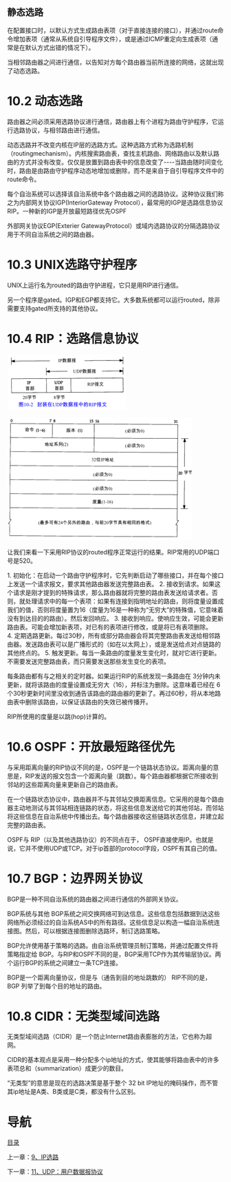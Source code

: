 ## 静态选路

在配置接口时，以默认方式生成路由表项（对于直接连接的接口），并通过route命令增加表项（通常从系统自引导程序文件），或是通过ICMP重定向生成表项（通常是在默认方式出错的情况下）。

当相邻路由器之间进行通信，以告知对方每个路由器当前所连接的网络，这就出现了动态选路。

# 10.2 动态选路

路由器之间必须采用选路协议进行通信，路由器上有个进程为路由守护程序，它运行选路协议，与相邻路由进行通信。

动态选路并不改变内核在IP层的选路方式。这种选路方式称为选路机制（routingmechanism）。内核搜索路由表，查找主机路由、网络路由以及默认路由的方式并没有改变。仅仅是放置到路由表中的信息改变了----当路由随时间变化时，路由是由路由守护程序动态地增加或删除，而不是来自于自引导程序文件中的route命令。

每个自治系统可以选择该自治系统中各个路由器之间的选路协议。这种协议我们称之为内部网关协议IGP(InteriorGateway Protocol），最常用的IGP是选路信息协议RIP。一种新的IGP是开放最短路径优先OSPF

外部网关协议EGP(Exterier GatewayProtocol）或域内选路协议的分隔选路协议用于不同自治系统之间的路由器。

# 10.3 UNIX选路守护程序

UNIX上运行名为routed的路由守护进程，它只是用RIP进行通信。

另一个程序是gated。IGP和EGP都支持它。大多数系统都可以运行routed，除非需要支持gated所支持的其他协议。

# 10.4 RIP：选路信息协议

![graphic](img/chap10/img0.png)

![graphic](img/chap10/img1.png)

让我们来看一下采用RIP协议的routed程序正常运行的结果。RIP常用的UDP端口号是520。

1. 初始化：在启动一个路由守护程序时，它先判断启动了哪些接口，并在每个接口上发送一个请求报文，要求其他路由器发送完整路由表。
2. 接收到请求。如果这个请求是刚才提到的特殊请求，那么路由器就将完整的路由表发送给请求者。否则，就处理请求中的每一个表项：如果有连接到指明地址的路由，则将度量设置成我们的值，否则将度量置为16（度量为16是一种称为“无穷大”的特殊值，它意味着没有到达目的的路由）。然后发回响应。
3. 接收到响应。使响应生效，可能会更新路由表。可能会增加新表项，对已有的表项进行修改，或是将已有表项删除。
4. 定期选路更新。每过30秒，所有或部分路由器会将其完整路由表发送给相邻路由器。发送路由表可以是广播形式的（如在以太网上），或是发送给点对点链路的其他终点的。
5. 触发更新。每当一条路由的度量发生变化时，就对它进行更新。不需要发送完整路由表，而只需要发送那些发生变化的表项。

每条路由都有与之相关的定时器。如果运行RIP的系统发现一条路由在 3分钟内未更新，就将该路由的度量设置成无穷大（16），并标注为删除。这意味着已经在 6个30秒更新时间里没收到通告该路由的路由器的更新了。再过60秒，将从本地路由表中删除该路由，以保证该路由的失效已被传播开。

RIP所使用的度量是以跳(hop)计算的。

# 10.6 OSPF：开放最短路径优先

与采用距离向量的RIP协议不同的是，OSPF是一个链路状态协议。距离向量的意思是，RIP发送的报文包含一个距离向量（跳数）。每个路由器都根据它所接收到邻站的这些距离向量来更新自己的路由表。

在一个链路状态协议中，路由器并不与其邻站交换距离信息。它采用的是每个路由器主动地测试与其邻站相连链路的状态，将这些信息发送给它的其他邻站，而邻站将这些信息在自治系统中传播出去。每个路由器接收这些链路状态信息，并建立起完整的路由表。

OSPF与 RIP（以及其他选路协议）的不同点在于， OSPF直接使用IP。也就是说，它并不使用UDP或TCP。对于ip首部的protocol字段，OSPF有其自己的值。

# 10.7 BGP：边界网关协议

BGP是一种不同自治系统的路由器之间进行通信的外部网关协议。

BGP系统与其他 BGP系统之间交换网络可到达信息。这些信息包括数据到达这些网络所必须经过的自治系统AS中的所有路径。这些信息足以构造一幅自治系统连接图。然后，可以根据连接图删除选路环，制订选路策略。

BGP允许使用基于策略的选路。由自治系统管理员制订策略，并通过配置文件将策略指定给 BGP。与RIP和OSPF不同的是，BGP采用TCP作为其传输层协议。两个运行BGP的系统之间建立一条TCP连接。

BGP是一个距离向量协议，但是与（通告到目的地址跳数的） RIP不同的是，BGP 列举了到每个目的地址的路由。

# 10.8 CIDR：无类型域间选路

无类型域间选路（CIDR）是一个防止Internet路由表膨胀的方法，它也称为超网。

CIDR的基本观点是采用一种分配多个ip地址的方式，使其能够将路由表中的许多表项总和（summarization）成更少的数目。

“无类型”的意思是现在的选路决策是基于整个 32 bit IP地址的掩码操作，而不管其ip地址是A类、B类或是C类，都没有什么区别。

# 导航

[目录](README.md)

上一章：[9、IP选路](9、IP选路.md)

下一章：[11、UDP：用户数据报协议](11、UDP：用户数据报协议.md)
